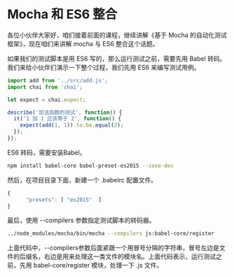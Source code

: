 # Mocha 和 ES6 整合

各位小伙伴大家好，咱们接着前面的课程，继续讲解《基于 Mocha 的自动化测试框架》，现在咱们来讲解 mocha 与 ES6 整合这个话题。

如果我们的测试脚本是用 ES6 写的，那么运行测试之前，需要先用 Babel 转码。我们来给小伙伴们演示一下整个过程，我们先用 ES6 来编写测试用例。

```javascript
import add from '../src/add.js';
import chai from 'chai';

let expect = chai.expect;

describe('加法函数的测试', function() {
  it('1 加 1 应该等于 2', function() {
    expect(add(1, 1)).to.be.equal(2);  
  });   
});
```

ES6 转码，需要安装Babel。

```bash
npm install babel-core babel-preset-es2015 --save-dev
```

然后，在项目目录下面，新建一个 .babelrc 配置文件。
```javascript
{
      "presets": [ "es2015"  ]    
}
```
最后，使用 --compilers 参数指定测试脚本的转码器。

```bash
../node_modules/mocha/bin/mocha --compilers js:babel-core/register
```

上面代码中，--compilers参数后面紧跟一个用冒号分隔的字符串，冒号左边是文件的后缀名，右边是用来处理这一类文件的模块名。上面代码表示，运行测试之前，先用 babel-core/register 模块，处理一下 .js 文件。

